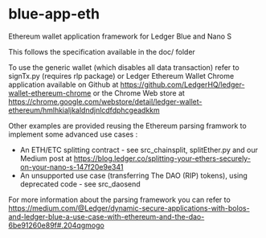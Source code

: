 # blue-app-eth
Ethereum wallet application framework for Ledger Blue and Nano S

This follows the specification available in the doc/ folder

To use the generic wallet (which disables all data transaction) refer to signTx.py (requires rlp package) or Ledger Ethereum Wallet Chrome application available on Github at https://github.com/LedgerHQ/ledger-wallet-ethereum-chrome or the Chrome Web store at https://chrome.google.com/webstore/detail/ledger-wallet-ethereum/hmlhkialjkaldndjnlcdfdphcgeadkkm 

Other examples are provided reusing the Ethereum parsing framwork to implement some advanced use cases : 

  * An ETH/ETC splitting contract - see src_chainsplit, splitEther.py and our Medium post at https://blog.ledger.co/splitting-your-ethers-securely-on-your-nano-s-147f20e9e341
  * An unsupported use case (transferring The DAO (RIP) tokens), using deprecated code - see src_daosend 


For more information about the parsing framework you can refer to https://medium.com/@Ledger/dynamic-secure-applications-with-bolos-and-ledger-blue-a-use-case-with-ethereum-and-the-dao-6be91260e89f#.204qgmogo 

